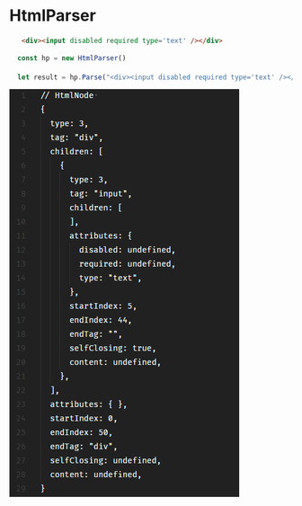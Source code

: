 # HtmlParser


```html
   <div><input disabled required type='text' /></div>
```

```js
  const hp = new HtmlParser()

  let result = hp.Parse("<div><input disabled required type='text' /></div>")
```
![Screenshot](docs/output-screenshot.png)
